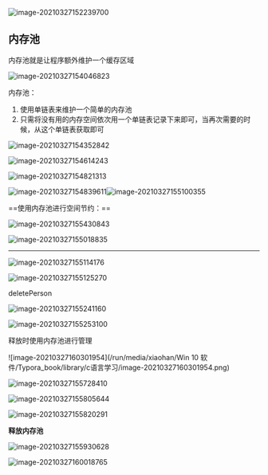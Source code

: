![image-20210327152239700](imgs/image-20210327152239700.png)

## 内存池

内存池就是让程序额外维护一个缓存区域

![image-20210327154046823](imgs/image-20210327154046823.png)

内存池：

1. 使用单链表来维护一个简单的内存池
2. 只需将没有用的内存空间依次用一个单链表记录下来即可，当再次需要的时候，从这个单链表获取即可

![image-20210327154352842](imgs/image-20210327154352842.png)

![image-20210327154614243](imgs/image-20210327154614243.png)

![image-20210327154821313](imgs/image-20210327154821313.png)

![image-20210327154839611](imgs/image-20210327154839611.png)![image-20210327155100355](imgs/image-20210327155100355.png)

==使用内存池进行空间节约：==

![image-20210327155430843](imgs/image-20210327155430843.png)

![image-20210327155018835](imgs/image-20210327155018835.png)

---





![image-20210327155114176](imgs/image-20210327155114176.png)

![image-20210327155125270](imgs/image-20210327155125270.png)

deletePerson

![image-20210327155241160](imgs/image-20210327155241160.png)

![image-20210327155253100](imgs/image-20210327155253100.png)

释放时使用内存池进行管理

![image-20210327160301954](/run/media/xiaohan/Win 10 软件/Typora_book/library/c语言学习/image-20210327160301954.png)

![image-20210327155728410](imgs/image-20210327155728410.png)

![image-20210327155805644](imgs/image-20210327155805644.png)

![image-20210327155820291](imgs/image-20210327155820291.png)

**释放内存池**

![image-20210327155930628](imgs/image-20210327155930628.png)

![image-20210327160018765](imgs/image-20210327160018765.png)